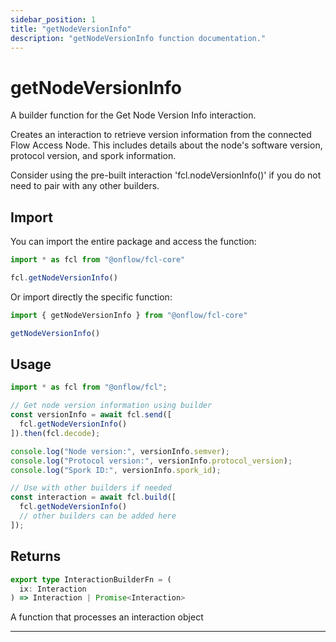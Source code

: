 ```yaml
---
sidebar_position: 1
title: "getNodeVersionInfo"
description: "getNodeVersionInfo function documentation."
---
```


<!-- THIS DOCUMENT IS AUTO-GENERATED FROM [onflow/fcl-core/../sdk/src/build/build-get-node-version-info.ts](https://github.com/onflow/fcl-js/tree/master/packages/fcl-core/../sdk/src/build/build-get-node-version-info.ts). DO NOT EDIT MANUALLY -->

# getNodeVersionInfo

A builder function for the Get Node Version Info interaction.

Creates an interaction to retrieve version information from the connected Flow Access Node.
This includes details about the node's software version, protocol version, and spork information.

Consider using the pre-built interaction 'fcl.nodeVersionInfo()' if you do not need to pair with any other builders.

## Import

You can import the entire package and access the function:

```typescript
import * as fcl from "@onflow/fcl-core"

fcl.getNodeVersionInfo()
```

Or import directly the specific function:

```typescript
import { getNodeVersionInfo } from "@onflow/fcl-core"

getNodeVersionInfo()
```

## Usage

```typescript
import * as fcl from "@onflow/fcl";

// Get node version information using builder
const versionInfo = await fcl.send([
  fcl.getNodeVersionInfo()
]).then(fcl.decode);

console.log("Node version:", versionInfo.semver);
console.log("Protocol version:", versionInfo.protocol_version);
console.log("Spork ID:", versionInfo.spork_id);

// Use with other builders if needed
const interaction = await fcl.build([
  fcl.getNodeVersionInfo()
  // other builders can be added here
]);
```


## Returns

```typescript
export type InteractionBuilderFn = (
  ix: Interaction
) => Interaction | Promise<Interaction>
```


A function that processes an interaction object

---